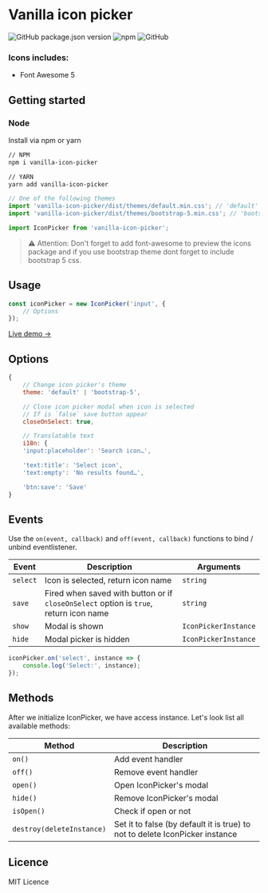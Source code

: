 # Vanilla icon picker

![GitHub package.json version](https://img.shields.io/github/package-json/v/appolodev/icon-picker?color=blue&style=flat-square)
![npm](https://img.shields.io/npm/dm/vanilla-icon-picker?color=%2325b5ba&style=flat-square)
![GitHub](https://img.shields.io/github/license/appolodev/icon-picker?style=flat-square)

### Icons includes:

- Font Awesome 5

## Getting started

### Node

Install via npm or yarn

```bash
// NPM
npm i vanilla-icon-picker

// YARN
yarn add vanilla-icon-picker
```

```js
// One of the following themes
import 'vanilla-icon-picker/dist/themes/default.min.css'; // 'default' theme
import 'vanilla-icon-picker/dist/themes/bootstrap-5.min.css'; // 'bootstrap-5' theme

import IconPicker from 'vanilla-icon-picker';
```

> ⚠️ Attention: Don't forget to add font-awesome to preview the icons package and if you use bootstrap theme dont forget to include bootstrap 5 css.

## Usage

```javascript
const iconPicker = new IconPicker('input', {
    // Options
});
```

[Live demo →](https://appolodev.github.io/vanilla-icon-picker/)

## Options

```javascript
{
    // Change icon picker's theme
    theme: 'default' | 'bootstrap-5',

    // Close icon picker modal when icon is selected
    // If is `false` save button appear
    closeOnSelect: true,

    // Translatable text
    i18n: {
    'input:placeholder': 'Search icon…',

    'text:title': 'Select icon',
    'text:empty': 'No results found…',

    'btn:save': 'Save'
}
```

## Events

Use the `on(event, callback)` and `off(event, callback)` functions to bind / unbind eventlistener.

| Event          | Description                           | Arguments            |
| -------------- | -----------                           | ---------            |
| `select`       | Icon is selected, return icon name    | `string`             |
| `save`         | Fired when saved with button or if `closeOnSelect` option is `true`, return icon name | `string`             |
| `show`         | Modal is shown                        | `IconPickerInstance` |
| `hide`         | Modal picker is hidden                | `IconPickerInstance` |

```javascript
iconPicker.on('select', instance => {
    console.log('Select:', instance);
});
```

## Methods

After we initialize IconPicker, we have access instance. Let's look list all available methods:

| Method                    | Description               |
| ------------------------- | ------------------------- |
| `on()`                    | Add event handler         |
| `off()`                   | Remove event handler      |
| `open()`                  | Open IconPicker's modal   |
| `hide()`                  | Remove IconPicker's modal |
| `isOpen()`                | Check if open or not      |
| `destroy(deleteInstance)` | Set it to false (by default it is true) to not to delete IconPicker instance |


## Licence

MIT Licence
